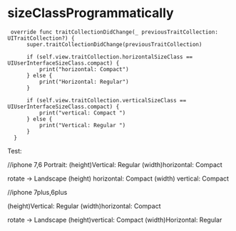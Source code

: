# sizeClassProgrammatically


     override func traitCollectionDidChange(_ previousTraitCollection: UITraitCollection?) {
          super.traitCollectionDidChange(previousTraitCollection)

          if (self.view.traitCollection.horizontalSizeClass == UIUserInterfaceSizeClass.compact) {
              print("horizontal: Compact")
          } else {
              print("Horizontal: Regular")
          }

          if (self.view.traitCollection.verticalSizeClass == UIUserInterfaceSizeClass.compact) {
              print("vertical: Compact ")
          } else {
              print("Vertical: Regular ")
          }
      }
      
Test:      

//iphone 7,6
Portrait:
(height)Vertical: Regular 
(width)horizontal: Compact 


rotate -> Landscape
(height) horizontal: Compact
(width)  vertical: Compact

//iphone 7plus,6plus

(height)Vertical: Regular 
(width)horizontal: Compact 

rotate -> Landscape
(height)vertical: Compact 
(width)Horizontal: Regular



